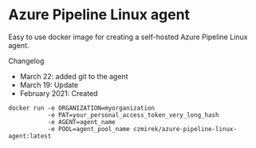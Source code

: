 # Azure Pipeline Linux agent

Easy to use docker image for creating a self-hosted Azure Pipeline Linux agent.

Changelog

- March 22: added git to the agent
- March 19: Update
- February 2021: Created

```console
docker run -e ORGANIZATION=myorganization 
           -e PAT=your_personal_access_token_very_long_hash 
           -e AGENT=agent_name 
           -e POOL=agent_pool_name czmirek/azure-pipeline-linux-agent:latest
```
